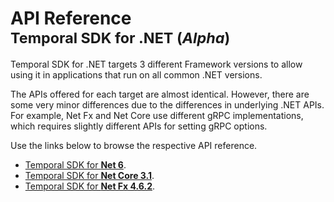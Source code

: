 # API Reference<br /><small>Temporal SDK for .NET (_Alpha_)</small>

Temporal SDK for .NET targets 3 different Framework versions to allow using it in applications that run on all common .NET versions.

The APIs offered for each target are almost identical.
However, there are some very minor differences due to the differences in underlying .NET APIs.
For example, Net Fx and Net Core use different gRPC implementations, which requires slightly different APIs for setting gRPC options.

Use the links below to browse the respective API reference.

* [Temporal SDK for **Net 6**](net6.0/).
* [Temporal SDK for **Net Core 3.1**](netcoreapp3.1/).
* [Temporal SDK for **Net Fx 4.6.2**](net462/).
